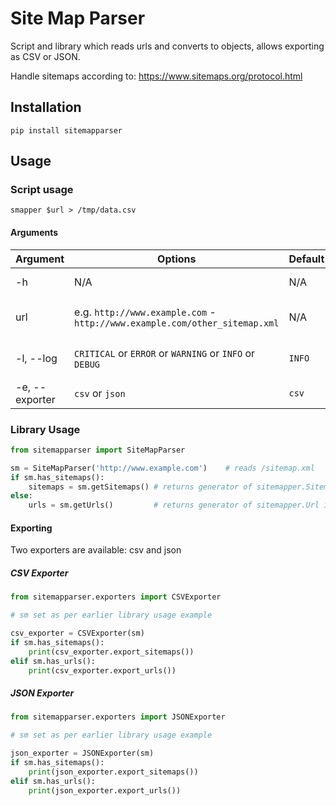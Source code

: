 # Site Map Parser

Script and library which reads urls and converts to objects, allows exporting as CSV or JSON.

Handle sitemaps according to: https://www.sitemaps.org/protocol.html
   
## Installation

```shell script
pip install sitemapparser
```

## Usage

### Script usage

```shell script
smapper $url > /tmp/data.csv
```

#### Arguments

| Argument | Options| Default  |  Information| 
| ----------- | ----------- | ----------- | -----------| 
| -h | N/A | N/A | Outputs argument data |
| url | e.g. `http://www.example.com` - `http://www.example.com/other_sitemap.xml` | N/A | Required - sitemap data to retrieve |
| -l, --log | `CRITICAL` or `ERROR` or `WARNING` or `INFO` or `DEBUG` | `INFO` | logs to sitemapper_run.log in install folder |
| -e, --exporter | `csv` or `json` | `csv` | Export format of the data |

### Library Usage

```python
from sitemapparser import SiteMapParser

sm = SiteMapParser('http://www.example.com')    # reads /sitemap.xml
if sm.has_sitemaps():
    sitemaps = sm.getSitemaps() # returns generator of sitemapper.Sitemap instances
else:
    urls = sm.getUrls()         # returns generator of sitemapper.Url instances
```

#### Exporting

Two exporters are available: csv and json

##### CSV Exporter

```python
from sitemapparser.exporters import CSVExporter

# sm set as per earlier library usage example

csv_exporter = CSVExporter(sm)
if sm.has_sitemaps():
    print(csv_exporter.export_sitemaps())
elif sm.has_urls():
    print(csv_exporter.export_urls())
```

##### JSON Exporter

```python
from sitemapparser.exporters import JSONExporter

# sm set as per earlier library usage example

json_exporter = JSONExporter(sm)
if sm.has_sitemaps():
    print(json_exporter.export_sitemaps())
elif sm.has_urls():
    print(json_exporter.export_urls())
```
